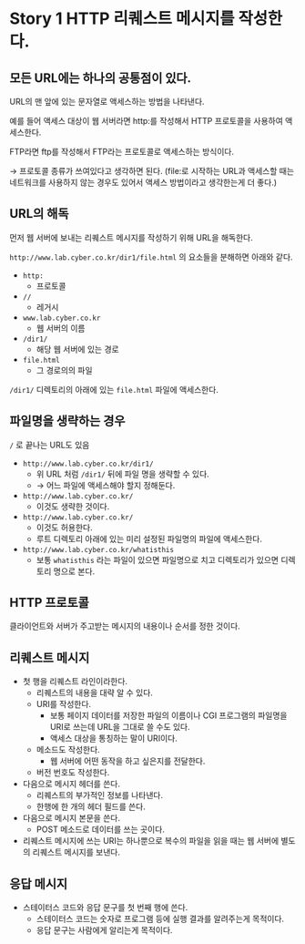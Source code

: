 # Story 1 HTTP 리퀘스트 메시지를 작성한다.

## 모든 URL에는 하나의 공통점이 있다.

URL의 맨 앞에 있는 문자열로 액세스하는 방법을 나타낸다.

예를 들어 액세스 대상이 웹 서버라면 http:를 작성해서 HTTP 프로토콜을 사용하여 액세스한다.

FTP라면 ftp를 작성해서 FTP라는 프로토콜로 액세스하는 방식이다.

→ 프로토콜 종류가 쓰여있다고 생각하면 된다. (file:로 시작하는 URL과 액세스할 때는 네트워크를 사용하지 않는 경우도 있어서 액세스 방법이라고 생각한는게 더 좋다.)

## URL의 해독

먼저 웹 서버에 보내는 리퀘스트 메시지를 작성하기 위해 URL을 해독한다.

`http://www.lab.cyber.co.kr/dir1/file.html` 의 요소들을 분해하면 아래와 같다.

- `http:`
    - 프로토콜
- `//`
    - 레거시
- `www.lab.cyber.co.kr`
    - 웹 서버의 이름
- `/dir1/`
    - 해당 웹 서버에 있는 경로
- `file.html`
    - 그 경로의의 파일

`/dir1/` 디렉토리의 아래에 있는 `file.html` 파일에 액세스한다.

## 파일명을 생략하는 경우

`/` 로 끝나는 URL도 있음

- `http://www.lab.cyber.co.kr/dir1/`
    - 위 URL 처럼 `/dir1/` 뒤에 파일 명을 생략할 수 있다.
    - → 어느 파일에 액세스해야 할지 정해둔다.
- `http://www.lab.cyber.co.kr/`
    - 이것도 생략한 것이다.
- `http://www.lab.cyber.co.kr/`
    - 이것도 허용한다.
    - 루트 디렉토리 아래에 있는 미리 설정된 파일명의 파일에 액세스한다.
- `http://www.lab.cyber.co.kr/whatisthis`
    - 보통 `whatisthis` 라는 파일이 있으면 파일명으로 치고 디렉토리가 있으면 디렉토리 명으로 본다.

## HTTP 프로토콜

클라이언트와 서버가 주고받는 메시지의 내용이나 순서를 정한 것이다.

## 리퀘스트 메시지

- 첫 행을 리퀘스트 라인이라한다.
    - 리퀘스트의 내용을 대략 알 수 있다.
    - URI를 작성한다.
        - 보통 페이지 데이터를 저장한 파일의 이름이나 CGI 프로그램의 파일명을 URI로 쓰는데 URL을 그대로 쓸 수도 있다.
        - 액세스 대상을 통칭하는 말이 URI이다.
    - 메소드도 작성한다.
        - 웹 서버에 어떤 동작을 하고 싶은지를 전달한다.
    - 버전 번호도 작성한다.
- 다음으로 메시지 헤더를 쓴다.
    - 리퀘스트의 부가적인 정보를 나타낸다.
    - 한행에 한 개의 헤더 필드를 쓴다.
- 다음으로 메시지 본문을 쓴다.
    - POST 메소드로 데이터를 쓰는 곳이다.
- 리퀘스트 메시지에 쓰는 URI는 하나뿐으로 복수의 파일을 읽을 때는 웹 서버에 별도의 리퀘스트 메시지를 보낸다.

## 응답 메시지

- 스테이터스 코드와 응답 문구를 첫 번째 행에 쓴다.
    - 스테이터스 코드는 숫자로 프로그램 등에 실행 결과를 알려주는게 목적이다.
    - 응답 문구는 사람에게 알리는게 목적이다.
